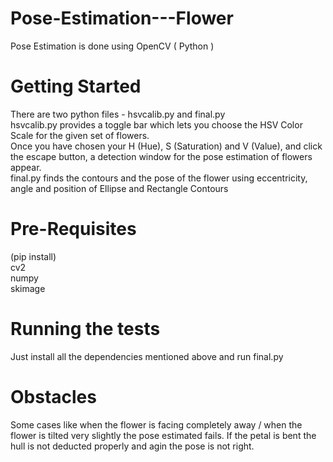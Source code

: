 # Pose-Estimation---Flower
Pose Estimation is done using OpenCV ( Python )


# Getting Started
There are two python files - hsvcalib.py and final.py  
hsvcalib.py provides a toggle bar which lets you choose the HSV Color Scale for the given set of flowers.   
Once you have chosen your H (Hue), S (Saturation) and V (Value), and click the escape button, a detection window for the pose estimation of flowers appear.  
final.py finds the contours and the pose of the flower using eccentricity, angle and position of Ellipse and Rectangle Contours

# Pre-Requisites
(pip install)  
cv2  
numpy  
skimage  

# Running the tests
Just install all the dependencies mentioned above and run final.py

# Obstacles
Some cases like when the flower is facing completely away / when the flower is tilted very slightly the pose estimated fails.  If the petal is bent the hull is not deducted properly and agin the pose is not right.


